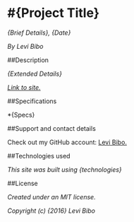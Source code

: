 #{Project Title}
===========================

_{Brief Details}, {Date}_

_By Levi Bibo_

##Description

_{Extended Details}_

_[Link to site.](https://levibibo.github.io/{site-name})_

##Specifications

*{Specs}

##Support and contact details

Check out my GitHub account: [Levi Bibo.](https://www.github.com/levibibo)

##Technologies used

_This site was built using {technologies}_

##License

_Created under an MIT license._

_Copyright (c) {2016} Levi Bibo_
